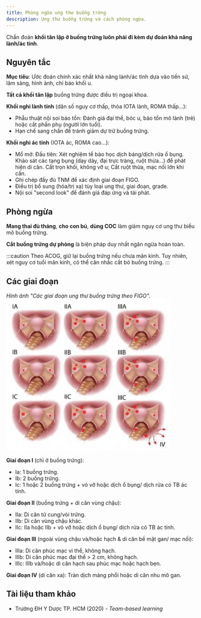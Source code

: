 ```yaml
---
title: Phòng ngừa ung thư buồng trứng
description: Ung thư buồng trứng và cách phòng ngừa.
---
```


Chẩn đoán **khối tân lập ở buồng trứng luôn phải đi kèm dự đoán khả năng lành/ác tính**.

## Nguyên tắc

**Mục tiêu**: Ước đoán chính xác nhất khả năng lành/ác tính dựa vào tiền sử, lâm sàng, hình ảnh, chỉ báo khối u.

**Tất cả khối tân lập** buồng trứng được điều trị ngoại khoa.

**Khối nghi lành tính** (dân số nguy cơ thấp, thỏa IOTA lành, ROMA thấp...):

- Phẫu thuật nội soi bảo tồn: Đánh giá đại thể, bóc u, bảo tồn mô lành (trẻ) hoặc cắt phần phụ (người lớn tuổi).
- Hạn chế sang chấn để tránh giảm dự trữ buồng trứng.

**Khối nghi ác tính** (IOTA ác, ROMA cao...):

- Mổ mở: Đầu tiên: Xét nghiệm tế bào học dịch báng/dịch rửa ổ bụng. Khảo sát các tạng bụng (dạy dày, đại trực tràng, ruột thừa...) để phát hiện di căn. Cắt trọn khối, không vỡ u; Cắt ruột thừa, mạc nối lớn khi cần.
- Ghi chép đầy đủ TNM để xác định giai đoạn FIGO.
- Điều trị bổ sung (hóa/trị xạ) tùy loại ung thư, giai đoạn, grade.
- Nội soi "second look" để đánh giá đáp ứng và tái phát.

## Phòng ngừa

**Mang thai đủ tháng**, **cho con bú**, **dùng COC** làm giảm nguy cơ ung thư biểu mô buồng trứng.

**Cắt buồng trứng dự phòng** là biện pháp duy nhất ngăn ngừa hoàn toàn.

:::caution
Theo ACOG, giữ lại buồng trứng nếu chưa mãn kinh. Tuy nhiên, xét nguy cơ tuổi mãn kinh, có thể cân nhắc cắt bỏ buồng trứng.
:::

## Các giai đoạn

_Hình ảnh "Các giai đoạn ung thư buồng trứng theo FIGO"_.
![Các giai đoạn ung thư buồng trứng theo FIGO](./_images/phong-ngua-ung-thu-buong-trung/giai-doan-ung-thu-buong-trung-theo-figo.png)

**Giai đoạn I** (chỉ ở buồng trứng):

- Ia: 1 buồng trứng.
- Ib: 2 buồng trứng.
- Ic: 1 hoặc 2 buồng trứng + vỏ vỡ hoặc dịch ổ bụng/ dịch rửa có TB ác tính.

**Giai đoạn II** (buồng trứng + di căn vùng chậu):

- IIa: Di căn tử cung/vòi trứng.
- IIb: Di căn vùng chậu khác.
- IIc: IIa hoặc IIb + vỏ vỡ hoặc dịch ổ bụng/ dịch rửa có TB ác tính.

**Giai đoạn III** (ngoài vùng chậu và/hoặc hạch & di căn bề mặt gan/ mạc nối):

- IIIa: Di căn phúc mạc vi thể, không hạch.
- IIIb: Di căn phúc mạc đại thể > 2 cm, không hạch.
- IIIc: IIIb và/hoặc di căn hạch sau phúc mạc hoặc hạch bẹn.

**Giai đoạn IV** (di căn xa): Tràn dịch màng phổi hoặc di căn nhu mô gan.

## Tài liệu tham khảo

- Trường ĐH Y Dược TP. HCM (2020) - _Team-based learning_
